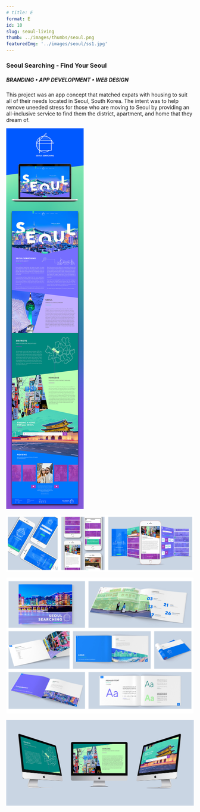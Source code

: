 ```yaml
---
# title: E   
format: E
id: 10
slug: seoul-living
thumb: ../images/thumbs/seoul.png
featuredImg: '../images/seoul/ss1.jpg'
---
```

### Seoul Searching - Find Your Seoul
##### BRANDING • APP DEVELOPMENT • WEB DESIGN

This project was an app concept that matched expats with housing to suit all of their needs located in Seoul, South Korea. The intent was to help remove uneeded stress for those who are moving to Seoul by providing an all-inclusive service to find them the district, apartment, and home that they dream of.


![Click to Enlarge :D](../images/seoul/ss5.jpg)

![Click to Enlarge :D](../images/seoul/ss2.jpg)

![Click to Enlarge :D](../images/seoul/ss3.jpg)

![Click to Enlarge :D](../images/seoul/ss4.jpg)
